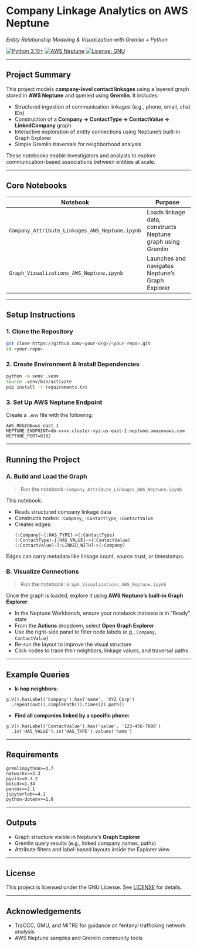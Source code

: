 # Company Linkage Analytics on AWS Neptune  
_Entity Relationship Modeling & Visualization with Gremlin + Python_

[![Python 3.10+](https://img.shields.io/badge/python-3.10%2B-blue)](https://www.python.org/downloads/release/python-3100/)
[![AWS Neptune](https://img.shields.io/badge/AWS-Neptune-green)](https://aws.amazon.com/neptune/)
[![License: GNU](https://img.shields.io/badge/License-GNU-blue.svg)](LICENSE)

---

## Project Summary

This project models **company-level contact linkages** using a layered graph stored in **AWS Neptune** and queried using **Gremlin**. It includes:

- Structured ingestion of communication linkages (e.g., phone, email, chat IDs)
- Construction of a **Company → ContactType → ContactValue → LinkedCompany** graph
- Interactive exploration of entity connections using Neptune’s built-in Graph Explorer
- Simple Gremlin traversals for neighborhood analysis

These notebooks enable investigators and analysts to explore communication-based associations between entities at scale.

---

## Core Notebooks

| Notebook | Purpose |
|----------|---------|
| `Company_Attribute_Linkages_AWS_Neptune.ipynb` | Loads linkage data, constructs Neptune graph using Gremlin |
| `Graph_Visualizations_AWS_Neptune.ipynb`      | Launches and navigates Neptune’s Graph Explorer |

---

## Setup Instructions

### 1. Clone the Repository

```bash
git clone https://github.com/<your-org>/<your-repo>.git
cd <your-repo>
```

### 2. Create Environment & Install Dependencies

```bash
python -m venv .venv
source .venv/bin/activate
pip install -r requirements.txt
```

### 3. Set Up AWS Neptune Endpoint

Create a `.env` file with the following:

```env
AWS_REGION=us-east-1
NEPTUNE_ENDPOINT=db-xxxx.cluster-xyz.us-east-1.neptune.amazonaws.com
NEPTUNE_PORT=8182
```

---

## Running the Project

### A. Build and Load the Graph

> Run the notebook: `Company_Attribute_Linkages_AWS_Neptune.ipynb`

This notebook:
- Reads structured company linkage data
- Constructs nodes: `:Company`, `:ContactType`, `:ContactValue`
- Creates edges:
  ```
  (:Company)-[:HAS_TYPE]->(:ContactType)
  (:ContactType)-[:HAS_VALUE]->(:ContactValue)
  (:ContactValue)-[:LINKED_WITH]->(:Company)
  ```

Edges can carry metadata like linkage count, source trust, or timestamps.

### B. Visualize Connections

> Run the notebook: `Graph_Visualizations_AWS_Neptune.ipynb`

Once the graph is loaded, explore it using **AWS Neptune’s built-in Graph Explorer**:

- In the Neptune Workbench, ensure your notebook instance is in “Ready” state
- From the **Actions** dropdown, select **Open Graph Explorer**
- Use the right-side panel to filter node labels (e.g., `Company`, `ContactValue`)
- Re-run the layout to improve the visual structure
- Click nodes to trace their neighbors, linkage values, and traversal paths

---

## Example Queries

- **k-hop neighbors:**
```gremlin
g.V().hasLabel('Company').has('name', 'XYZ Corp')
  .repeat(out().simplePath()).times(2).path()
```

- **Find all companies linked by a specific phone:**
```gremlin
g.V().hasLabel('ContactValue').has('value', '123-456-7890')
  .in('HAS_VALUE').in('HAS_TYPE').values('name')
```

---

## Requirements

```
gremlinpython>=3.7
networkx>=3.3
pyvis>=0.3.2
boto3>=1.34
pandas>=2.1
jupyterlab>=4.1
python-dotenv>=1.0
```

---

## Outputs

- Graph structure visible in Neptune’s **Graph Explorer**
- Gremlin query results (e.g., linked company names, paths)
- Attribute filters and label-based layouts inside the Explorer view

---

## License

This project is licensed under the GNU License. See [LICENSE](LICENSE) for details.

---

## Acknowledgements

- TraCCC, GMU, and MITRE for guidance on fentanyl trafficking network analysis  
- AWS Neptune samples and Gremlin community tools
